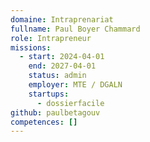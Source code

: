 ```yaml
---
domaine: Intraprenariat
fullname: Paul Boyer Chammard
role: Intrapreneur
missions:
  - start: 2024-04-01
    end: 2027-04-01
    status: admin
    employer: MTE / DGALN
    startups:
      - dossierfacile
github: paulbetagouv
competences: []
---
```

